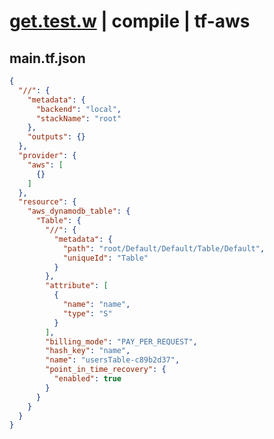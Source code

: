 # [get.test.w](../../../../../../examples/tests/sdk_tests/table/get.test.w) | compile | tf-aws

## main.tf.json
```json
{
  "//": {
    "metadata": {
      "backend": "local",
      "stackName": "root"
    },
    "outputs": {}
  },
  "provider": {
    "aws": [
      {}
    ]
  },
  "resource": {
    "aws_dynamodb_table": {
      "Table": {
        "//": {
          "metadata": {
            "path": "root/Default/Default/Table/Default",
            "uniqueId": "Table"
          }
        },
        "attribute": [
          {
            "name": "name",
            "type": "S"
          }
        ],
        "billing_mode": "PAY_PER_REQUEST",
        "hash_key": "name",
        "name": "usersTable-c89b2d37",
        "point_in_time_recovery": {
          "enabled": true
        }
      }
    }
  }
}
```

